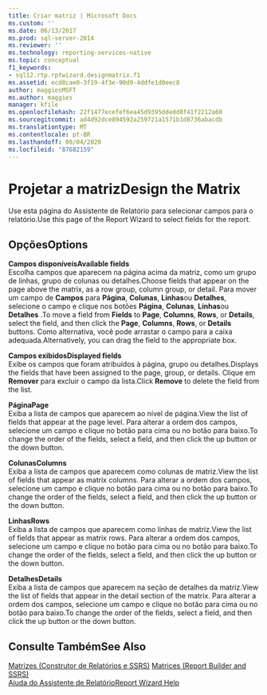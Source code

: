 ```yaml
---
title: Criar matriz | Microsoft Docs
ms.custom: ''
ms.date: 06/13/2017
ms.prod: sql-server-2014
ms.reviewer: ''
ms.technology: reporting-services-native
ms.topic: conceptual
f1_keywords:
- sql12.rtp.rptwizard.designmatrix.f1
ms.assetid: ecd8cae0-3f19-4f3e-90d9-4ddfe1d0eec8
author: maggiesMSFT
ms.author: maggies
manager: kfile
ms.openlocfilehash: 22f1477ecefef6ea45d9395ddedd8f41f2212a60
ms.sourcegitcommit: ad4d92dce894592a259721a1571b1d8736abacdb
ms.translationtype: MT
ms.contentlocale: pt-BR
ms.lasthandoff: 08/04/2020
ms.locfileid: "87682159"
---
```

# <a name="design-the-matrix"></a><span data-ttu-id="af573-102">Projetar a matriz</span><span class="sxs-lookup"><span data-stu-id="af573-102">Design the Matrix</span></span>
  <span data-ttu-id="af573-103">Use esta página do Assistente de Relatório para selecionar campos para o relatório.</span><span class="sxs-lookup"><span data-stu-id="af573-103">Use this page of the Report Wizard to select fields for the report.</span></span>  
  
## <a name="options"></a><span data-ttu-id="af573-104">Opções</span><span class="sxs-lookup"><span data-stu-id="af573-104">Options</span></span>  
 <span data-ttu-id="af573-105">**Campos disponíveis**</span><span class="sxs-lookup"><span data-stu-id="af573-105">**Available fields**</span></span>  
 <span data-ttu-id="af573-106">Escolha campos que aparecem na página acima da matriz, como um grupo de linhas, grupo de colunas ou detalhes.</span><span class="sxs-lookup"><span data-stu-id="af573-106">Choose fields that appear on the page above the matrix, as a row group, column group, or detail.</span></span> <span data-ttu-id="af573-107">Para mover um campo de **Campos** para **Página**, **Colunas**, **Linhas**ou **Detalhes**, selecione o campo e clique nos botões **Página**, **Colunas**, **Linhas**ou **Detalhes** .</span><span class="sxs-lookup"><span data-stu-id="af573-107">To move a field from **Fields** to **Page**, **Columns**, **Rows**, or **Details**, select the field, and then click the **Page**, **Columns**, **Rows**, or **Details** buttons.</span></span> <span data-ttu-id="af573-108">Como alternativa, você pode arrastar o campo para a caixa adequada.</span><span class="sxs-lookup"><span data-stu-id="af573-108">Alternatively, you can drag the field to the appropriate box.</span></span>  
  
 <span data-ttu-id="af573-109">**Campos exibidos**</span><span class="sxs-lookup"><span data-stu-id="af573-109">**Displayed fields**</span></span>  
 <span data-ttu-id="af573-110">Exibe os campos que foram atribuídos à página, grupo ou detalhes.</span><span class="sxs-lookup"><span data-stu-id="af573-110">Displays the fields that have been assigned to the page, group, or details.</span></span> <span data-ttu-id="af573-111">Clique em **Remover** para excluir o campo da lista.</span><span class="sxs-lookup"><span data-stu-id="af573-111">Click **Remove** to delete the field from the list.</span></span>  
  
 <span data-ttu-id="af573-112">**Página**</span><span class="sxs-lookup"><span data-stu-id="af573-112">**Page**</span></span>  
 <span data-ttu-id="af573-113">Exiba a lista de campos que aparecem ao nível de página.</span><span class="sxs-lookup"><span data-stu-id="af573-113">View the list of fields that appear at the page level.</span></span> <span data-ttu-id="af573-114">Para alterar a ordem dos campos, selecione um campo e clique no botão para cima ou no botão para baixo.</span><span class="sxs-lookup"><span data-stu-id="af573-114">To change the order of the fields, select a field, and then click the up button or the down button.</span></span>  
  
 <span data-ttu-id="af573-115">**Colunas**</span><span class="sxs-lookup"><span data-stu-id="af573-115">**Columns**</span></span>  
 <span data-ttu-id="af573-116">Exiba a lista de campos que aparecem como colunas de matriz.</span><span class="sxs-lookup"><span data-stu-id="af573-116">View the list of fields that appear as matrix columns.</span></span> <span data-ttu-id="af573-117">Para alterar a ordem dos campos, selecione um campo e clique no botão para cima ou no botão para baixo.</span><span class="sxs-lookup"><span data-stu-id="af573-117">To change the order of the fields, select a field, and then click the up button or the down button.</span></span>  
  
 <span data-ttu-id="af573-118">**Linhas**</span><span class="sxs-lookup"><span data-stu-id="af573-118">**Rows**</span></span>  
 <span data-ttu-id="af573-119">Exiba a lista de campos que aparecem como linhas de matriz.</span><span class="sxs-lookup"><span data-stu-id="af573-119">View the list of fields that appear as matrix rows.</span></span> <span data-ttu-id="af573-120">Para alterar a ordem dos campos, selecione um campo e clique no botão para cima ou no botão para baixo.</span><span class="sxs-lookup"><span data-stu-id="af573-120">To change the order of the fields, select a field, and then click the up button or the down button.</span></span>  
  
 <span data-ttu-id="af573-121">**Detalhes**</span><span class="sxs-lookup"><span data-stu-id="af573-121">**Details**</span></span>  
 <span data-ttu-id="af573-122">Exiba a lista de campos que aparecem na seção de detalhes da matriz.</span><span class="sxs-lookup"><span data-stu-id="af573-122">View the list of fields that appear in the detail section of the matrix.</span></span> <span data-ttu-id="af573-123">Para alterar a ordem dos campos, selecione um campo e clique no botão para cima ou no botão para baixo.</span><span class="sxs-lookup"><span data-stu-id="af573-123">To change the order of the fields, select a field, and then click the up button or the down button.</span></span>  
  
## <a name="see-also"></a><span data-ttu-id="af573-124">Consulte Também</span><span class="sxs-lookup"><span data-stu-id="af573-124">See Also</span></span>  
 <span data-ttu-id="af573-125">[Matrizes &#40;Construtor de Relatórios e SSRS&#41;](report-design/create-a-matrix-report-builder-and-ssrs.md) </span><span class="sxs-lookup"><span data-stu-id="af573-125">[Matrices &#40;Report Builder and SSRS&#41;](report-design/create-a-matrix-report-builder-and-ssrs.md) </span></span>  
 [<span data-ttu-id="af573-126">Ajuda do Assistente de Relatório</span><span class="sxs-lookup"><span data-stu-id="af573-126">Report Wizard Help</span></span>](../../2014/reporting-services/report-wizard-help.md)  
  
  
